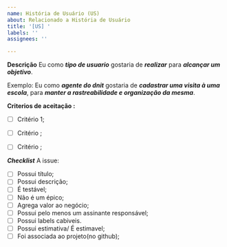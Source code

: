 ```yaml
---
name: História de Usuário (US)
about: Relacionado a História de Usuário
title: '[US] '
labels: ''
assignees: ''

---
```


**Descrição**
Eu como ***tipo de usuario*** gostaria de ***realizar*** para ***alcançar um objetivo***.

Exemplo: Eu como ***agente do dnit*** gostaria de ***cadastrar uma visita à uma escola***, para ***manter a rastreabilidade e organização da mesma***.

**Criterios de aceitação :** 
- [ ] Critério 1;
- [ ] Critério ;
- [ ] Critério ;



***Checklist***
A issue: 
- [ ] Possui título; 
- [ ] Possui descrição; 
- [ ] É testável;
- [ ] Não é um épico; 
- [ ] Agrega valor ao negócio;
- [ ] Possui pelo menos um assinante responsável; 
- [ ] Possui labels cabiveis.  
- [ ] Possui estimativa/ É estimavel;
- [ ] Foi associada ao projeto(no github);
